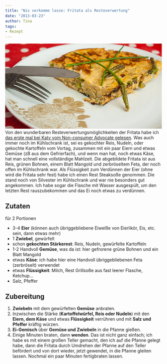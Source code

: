```yaml
---
title: "Nix verkomme lasse: Fritata als Resteverwertung"
date: "2013-03-23" 
author: Tina
tags:
- Rezept
---
```


[![Fritata mit Reis vom Vortag, grünen Bohnen, Mangold](images/fritata.jpg)](http://apfeleimer.wordpress.com/2013/03/23/nix-verkomme-lasse-fritata-als-resteverwertung/fritata/) Von den wunderbaren Resteverwertungsmöglichkeiten der Fritata habe ich [das erste mal bei Katy vom Non-consumer Advocate gelesen](http://thenonconsumeradvocate.com/2009/10/cheap-eats-hakuna-frittata/). Was auch immer noch im Kühlschrank ist, sei es gekochter Reis, Nudeln, oder gekochte Kartoffeln vom Vortag, zusammen mit ein paar Eiern und etwas Gemüse (zB aus dem Gefrierfach), und wenn man hat, noch etwas Käse, hat man schnell eine vollständige Mahlzeit. Die abgebildete Fritata ist aus Reis, grünen Bohnen, einem Blatt Mangold und zerbröseltem Feta, der noch offen im Kühlschrank war. Als Flüssigkeit zum Verdünnen der Eier (ohne wird die Fritata sehr fest) habe ich einen Rest Steaksoße genommen. Die stand noch von Silvester im Kühlschrank und war nie besonders gut angekommen. Ich habe sogar die Flasche mit Wasser ausgespült, um den letzten Rest rauszubekommen und das Ei noch etwas zu verdünnen.

## Zutaten

für 2 Portionen

- 3-4 **Eier** (können auch übriggebliebene Eiweiße von Eierlikör, Eis, etc. sein, dann etwas mehr)
- 1 **Zwiebel**, gewürfelt
- schon **gekochten Stärkerest**: Reis, Nudeln, gewürfelte Kartoffeln
- 1-2 Handvoll **Gemüse**, was da ist: hier gefrorene grüne Bohnen und ein Blatt Mangold
- etwas **Käse**: ich habe hier eine Handvoll übriggebliebenen Feta (zerbröselt) verwendet
- etwas **Flüssigkeit**: Milch, Rest Grillsoße aus fast leerer Flasche, Ketchup...
- Salz, Pfeffer

## Zubereitung

1. **Zwiebeln** mit dem gewürfelten **Gemüse** anbraten.
2. Inzwischen die Stärke (**Kartoffelwürfel, Reis oder Nudeln**) mit den **Eiern, dem Käse** und etwas **Flüssigkeit** verrühren und mit **Salz und Pfeffer** kräftig würzen.
3. **Ei-Gemisch** über **Gemüse und Zwiebeln** in die Pfanne gießen.
4. Einige Minuten braten, dann **wenden**. Das ist nicht ganz einfach; ich habe es mit einem großen Teller gemacht, den ich auf die Pfanne gelegt habe, dann die Fritata durch Umdrehen der Pfanne auf den Teller befördert und von dort wieder, jetzt gewendet, in die Pfanne gleiten lassen. Nochmal ein paar Minuten fertigbraten lassen.
